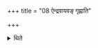 +++
title = "08 ऐन्द्रवायवङ् गृह्णाति"

+++

<details><summary>थिते</summary>

ऐन्द्रवायवं गृह्णाति ८
</details>
